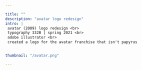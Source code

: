 ```yaml
---

title: ""
description: "avatar logo redesign"
intro: |
 avatar (2009) logo redesign <br>
 typography 332B | spring 2021 <br>
 adobe illustrator <br>
 ​created a logo for the avatar franchise that isn't papyrus


thumbnail: "/avatar.png"

---
```

